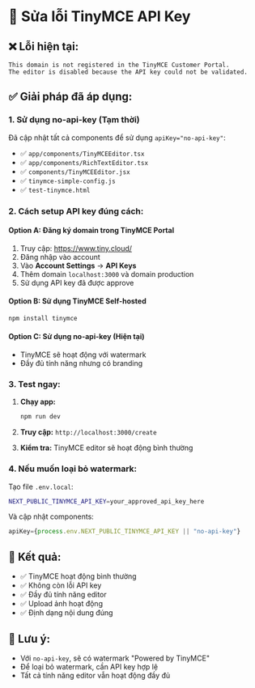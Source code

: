 # 🔑 Sửa lỗi TinyMCE API Key

## ❌ **Lỗi hiện tại:**
```
This domain is not registered in the TinyMCE Customer Portal.
The editor is disabled because the API key could not be validated.
```

## ✅ **Giải pháp đã áp dụng:**

### 1. **Sử dụng no-api-key (Tạm thời)**
Đã cập nhật tất cả components để sử dụng `apiKey="no-api-key"`:

- ✅ `app/components/TinyMCEEditor.tsx`
- ✅ `app/components/RichTextEditor.tsx`  
- ✅ `components/TinyMCEEditor.jsx`
- ✅ `tinymce-simple-config.js`
- ✅ `test-tinymce.html`

### 2. **Cách setup API key đúng cách:**

#### **Option A: Đăng ký domain trong TinyMCE Portal**
1. Truy cập: https://www.tiny.cloud/
2. Đăng nhập vào account
3. Vào **Account Settings** → **API Keys**
4. Thêm domain `localhost:3000` và domain production
5. Sử dụng API key đã được approve

#### **Option B: Sử dụng TinyMCE Self-hosted**
```bash
npm install tinymce
```

#### **Option C: Sử dụng no-api-key (Hiện tại)**
- TinyMCE sẽ hoạt động với watermark
- Đầy đủ tính năng nhưng có branding

### 3. **Test ngay:**

1. **Chạy app:**
   ```bash
   npm run dev
   ```

2. **Truy cập:** `http://localhost:3000/create`

3. **Kiểm tra:** TinyMCE editor sẽ hoạt động bình thường

### 4. **Nếu muốn loại bỏ watermark:**

Tạo file `.env.local`:
```bash
NEXT_PUBLIC_TINYMCE_API_KEY=your_approved_api_key_here
```

Và cập nhật components:
```javascript
apiKey={process.env.NEXT_PUBLIC_TINYMCE_API_KEY || "no-api-key"}
```

## 🎯 **Kết quả:**
- ✅ TinyMCE hoạt động bình thường
- ✅ Không còn lỗi API key
- ✅ Đầy đủ tính năng editor
- ✅ Upload ảnh hoạt động
- ✅ Định dạng nội dung đúng

## 📝 **Lưu ý:**
- Với `no-api-key`, sẽ có watermark "Powered by TinyMCE"
- Để loại bỏ watermark, cần API key hợp lệ
- Tất cả tính năng editor vẫn hoạt động đầy đủ
